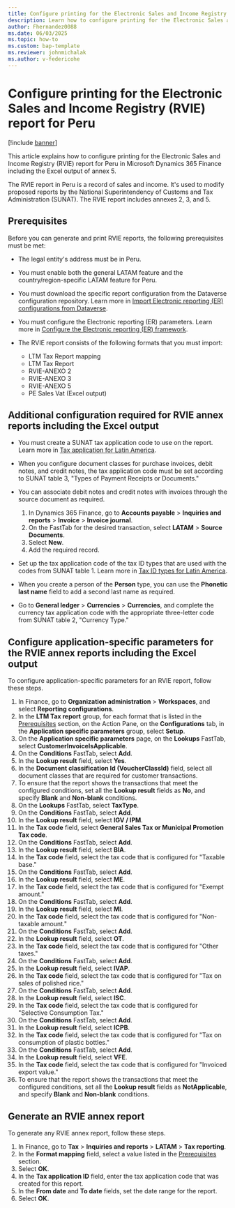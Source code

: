 ```yaml
---
title: Configure printing for the Electronic Sales and Income Registry (RVIE) report for Peru
description: Learn how to configure printing for the Electronic Sales and Income Registry (RVIE) report for Peru in Microsoft Dynamics 365 Finance.
author: Fhernandez0088
ms.date: 06/03/2025
ms.topic: how-to
ms.custom: bap-template
ms.reviewer: johnmichalak
ms.author: v-federicohe
---
```

# Configure printing for the Electronic Sales and Income Registry (RVIE) report for Peru

[!include [banner](../../includes/banner.md)]

This article explains how to configure printing for the Electronic Sales and Income Registry (RVIE) report for Peru in Microsoft Dynamics 365 Finance including the Excel output of annex 5.

The RVIE report in Peru is a record of sales and income. It's used to modify proposed reports by the National Superintendency of Customs and Tax Administration (SUNAT). The RVIE report includes annexes 2, 3, and 5.

## Prerequisites

Before you can generate and print RVIE reports, the following prerequisites must be met:

- The legal entity's address must be in Peru.
- You must enable both the general LATAM feature and the country/region-specific LATAM feature for Peru.
- You must download the specific report configuration from the Dataverse configuration repository. Learn more in [Import Electronic reporting (ER) configurations from Dataverse](../global/workspace/gsw-import-er-config-dataverse.md).
- You must configure the Electronic reporting (ER) parameters. Learn more in [Configure the Electronic reporting (ER) framework](../../../fin-ops-core/dev-itpro/analytics/electronic-reporting-er-configure-parameters.md).
- The RVIE report consists of the following formats that you must import:

    - LTM Tax Report mapping
    - LTM Tax Report
    - RVIE-ANEXO 2
    - RVIE-ANEXO 3
    - RVIE-ANEXO 5
    - PE Sales Vat (Excel output)

## Additional configuration required for RVIE annex reports including the Excel output

- You must create a SUNAT tax application code to use on the report. Learn more in [Tax application for Latin America](ltm-core-tax-application.md).
- When you configure document classes for purchase invoices, debit notes, and credit notes, the tax application code must be set according to SUNAT table 3, "Types of Payment Receipts or Documents."
- You can associate debit notes and credit notes with invoices through the source document as required.

    1. In Dynamics 365 Finance, go to **Accounts payable** \> **Inquiries and reports** \> **Invoice** \> **Invoice journal**.
    1. On the FastTab for the desired transaction, select **LATAM** \> **Source Documents**.
    1. Select **New**.
    1. Add the required record.

- Set up the tax application code of the tax ID types that are used with the codes from SUNAT table 1. Learn more in [Tax ID types for Latin America](ltm-core-tax-id-type.md).
- When you create a person of the **Person** type, you can use the **Phonetic last name** field to add a second last name as required.
- Go to **General ledger** \> **Currencies** \> **Currencies**, and complete the currency tax application code with the appropriate three-letter code from SUNAT table 2, "Currency Type."

## Configure application-specific parameters for the RVIE annex reports including the Excel output

To configure application-specific parameters for an RVIE report, follow these steps.

1. In Finance, go to **Organization administration** \> **Workspaces**, and select **Reporting configurations**.
1. In the **LTM Tax report** group, for each format that is listed in the [Prerequisites](#prerequisites) section, on the Action Pane, on the **Configurations** tab, in the **Application specific parameters** group, select **Setup**.
1. On the **Application specific parameters** page, on the **Lookups** FastTab, select **CustomerInvoiceIsApplicable**.
1. On the **Conditions** FastTab, select **Add**.
1. In the **Lookup result** field, select **Yes**.
1. In the **Document classification Id (VoucherClassId)** field, select all document classes that are required for customer transactions.
1. To ensure that the report shows the transactions that meet the configured conditions, set all the **Lookup result** fields as **No**, and specify **Blank** and **Non-blank** conditions.
1. On the **Lookups** FastTab, select **TaxType**.
1. On the **Conditions** FastTab, select **Add**.
1. In the **Lookup result** field, select **IGV / IPM**.
1. In the **Tax code** field, select **General Sales Tax or Municipal Promotion Tax code**.
1. On the **Conditions** FastTab, select **Add**.
1. In the **Lookup result** field, select **BIA**.
1. In the **Tax code** field, select the tax code that is configured for "Taxable base."
1. On the **Conditions** FastTab, select **Add**.
1. In the **Lookup result** field, select **ME**.
1. In the **Tax code** field, select the tax code that is configured for "Exempt amount."
1. On the **Conditions** FastTab, select **Add**.
1. In the **Lookup result** field, select **MI**.
1. In the **Tax code** field, select the tax code that is configured for "Non-taxable amount."
1. On the **Conditions** FastTab, select **Add**.
1. In the **Lookup result** field, select **OT**.
1. In the **Tax code** field, select the tax code that is configured for "Other taxes."
1. On the **Conditions** FastTab, select **Add**.
1. In the **Lookup result** field, select **IVAP**.
1. In the **Tax code** field, select the tax code that is configured for "Tax on sales of polished rice."
1. On the **Conditions** FastTab, select **Add**.
1. In the **Lookup result** field, select **ISC**.
1. In the **Tax code** field, select the tax code that is configured for "Selective Consumption Tax."
1. On the **Conditions** FastTab, select **Add**.
1. In the **Lookup result** field, select **ICPB**.
1. In the **Tax code** field, select the tax code that is configured for "Tax on consumption of plastic bottles."
1. On the **Conditions** FastTab, select **Add**.
1. In the **Lookup result** field, select **VFE**.
1. In the **Tax code** field, select the tax code that is configured for "Invoiced export value."
1. To ensure that the report shows the transactions that meet the configured conditions, set all the **Lookup result** fields as **NotApplicable**, and specify **Blank** and **Non-blank** conditions.

## Generate an RVIE annex report

To generate any RVIE annex report, follow these steps.

1. In Finance, go to **Tax** \> **Inquiries and reports** \> **LATAM** \> **Tax reporting**.
1. In the **Format mapping** field, select a value listed in the [Prerequisites](#prerequisites) section.
1. Select **OK**.
1. In the **Tax application ID** field, enter the tax application code that was created for this report.
1. In the **From date** and **To date** fields, set the date range for the report.
1. Select **OK**.

